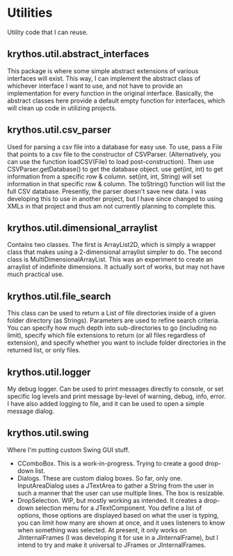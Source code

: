 # Utilities

Utility code that I can reuse.

## krythos.util.abstract_interfaces

This package is where some simple abstract extensions of various interfaces will exist. This way, I can implement the abstract class of whichever interface I want to use, and not have to provide an implementation for every function in the original interface. Basically, the abstract classes here provide a default empty function for interfaces, which will clean up code in utilizing projects.

## krythos.util.csv_parser

Used for parsing a csv file into a database for easy use. To use, pass a File that points to a csv file to the constructor of CSVParser. (Alternatively, you can use the function loadCSV(File) to load post-construction). Then use CSVParser.getDatabase() to get the database object. use get(int, int) to get information from a specific row & column. set(int, int, String) will set information in that specific row & column. The toString() function will list the full CSV database.
Presently, the parser doesn't save new data. I was developing this to use in another project, but I have since changed to using XMLs in that project and thus am not currently planning to complete this.

## krythos.util.dimensional_arraylist

Contains two classes. The first is ArrayList2D, which is simply a wrapper class that makes using a 2-dimensional arraylist simpler to do. 
The second class is MultiDimensionalArrayList. This was an experiment to create an arraylist of indefinite dimensions. It actually sort of works, but may not have much practical use.

## krythos.util.file_search

This class can be used to return a List of file directories inside of a given folder directory (as Strings). Parameters are used to refine search criteria. You can specify how much depth into sub-directories to go (including no limit), specify which file extensions to return (or all files regardless of extension), and specify whether you want to include folder directories in the returned list, or only files.

## krythos.util.logger

My debug logger. Can be used to print messages directly to console, or set specific log levels and print message by-level of warning, debug, info, error. I have also added logging to file, and it can be used to open a simple message dialog.

## krythos.util.swing

Where I'm putting custom Swing GUI stuff.

* CComboBox. This is a work-in-progress. Trying to create a good drop-down list.
* Dialogs. These are custom dialog boxes. So far, only one. InputAreaDialog uses a JTextArea to gather a String from the user in such a manner that the user can use multiple lines. The box is resizable.
* DropSelection. WIP, but mostly working as intended. It creates a drop-down selection menu for a JTextComponent. You define a list of options, those options are displayed based on what the user is typing, you can limit how many are shown at once, and it uses listeners to know when something was selected. At present, it only works on JInternalFrames (I was developing it for use in a JInternalFrame), but I intend to try and make it universal to JFrames or JInternalFrames.
